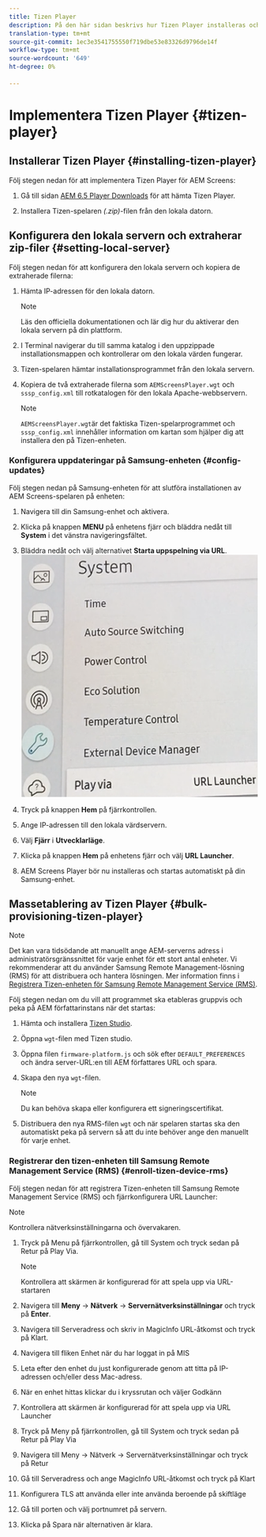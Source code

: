 ```yaml
---
title: Tizen Player
description: På den här sidan beskrivs hur Tizen Player installeras och fungerar.
translation-type: tm+mt
source-git-commit: 1ec3e3541755550f719dbe53e83326d9796de14f
workflow-type: tm+mt
source-wordcount: '649'
ht-degree: 0%

---
```



# Implementera Tizen Player {#tizen-player}

## Installerar Tizen Player {#installing-tizen-player}

Följ stegen nedan för att implementera Tizen Player för AEM Screens:

1. Gå till sidan [AEM 6.5 Player Downloads](https://download.macromedia.com/screens/) för att hämta Tizen Player.

1. Installera Tizen-spelaren *(.zip)*-filen från den lokala datorn.

## Konfigurera den lokala servern och extraherar zip-filer {#setting-local-server}

Följ stegen nedan för att konfigurera den lokala servern och kopiera de extraherade filerna:

1. Hämta IP-adressen för den lokala datorn.
   >[!NOTE]
   >Läs den officiella dokumentationen och lär dig hur du aktiverar den lokala servern på din plattform.

1. I Terminal navigerar du till samma katalog i den uppzippade installationsmappen och kontrollerar om den lokala värden fungerar.

1. Tizen-spelaren hämtar installationsprogrammet från den lokala servern.

1. Kopiera de två extraherade filerna som `AEMScreensPlayer.wgt` och `sssp_config.xml` till rotkatalogen för den lokala Apache-webbservern.

   >[!NOTE]
   >`AEMScreensPlayer.wgt`är det faktiska Tizen-spelarprogrammet och `sssp_config.xml` innehåller information om kartan som hjälper dig att installera den på Tizen-enheten.

### Konfigurera uppdateringar på Samsung-enheten {#config-updates}

Följ stegen nedan på Samsung-enheten för att slutföra installationen av AEM Screens-spelaren på enheten:

1. Navigera till din Samsung-enhet och aktivera.

1. Klicka på knappen **MENU** på enhetens fjärr och bläddra nedåt till **System** i det vänstra navigeringsfältet.

1. Bläddra nedåt och välj alternativet **Starta uppspelning via URL**.
   ![bild](/help/user-guide/assets/tizen/url-launcher.png)

1. Tryck på knappen **Hem** på fjärrkontrollen.

1. Ange IP-adressen till den lokala värdservern.

1. Välj **Fjärr** i **Utvecklarläge**.

1. Klicka på knappen **Hem** på enhetens fjärr och välj **URL Launcher**.

1. AEM Screens Player bör nu installeras och startas automatiskt på din Samsung-enhet.

## Massetablering av Tizen Player {#bulk-provisioning-tizen-player}

>[!NOTE]
>Det kan vara tidsödande att manuellt ange AEM-serverns adress i administratörsgränssnittet för varje enhet för ett stort antal enheter. Vi rekommenderar att du använder Samsung Remote Management-lösning (RMS) för att distribuera och hantera lösningen. Mer information finns i [Registrera Tizen-enheten för Samsung Remote Management Service (RMS)](#enroll-tizen-device-rm).

Följ stegen nedan om du vill att programmet ska etableras gruppvis och peka på AEM författarinstans när det startas:

1. Hämta och installera [Tizen Studio](https://developer.tizen.org/development/tizen-studio/download).
1. Öppna `wgt`-filen med Tizen studio.
1. Öppna filen `firmware-platform.js` och sök efter `DEFAULT_PREFERENCES` och ändra server-URL:en till AEM författares URL och spara.
1. Skapa den nya `wgt`-filen.

   >[!NOTE]
   >Du kan behöva skapa eller konfigurera ett signeringscertifikat.

1. Distribuera den nya RMS-filen `wgt` och när spelaren startas ska den automatiskt peka på servern så att du inte behöver ange den manuellt för varje enhet.

### Registrerar den tizen-enheten till Samsung Remote Management Service (RMS) {#enroll-tizen-device-rms}

Följ stegen nedan för att registrera Tizen-enheten till Samsung Remote Management Service (RMS) och fjärrkonfigurera URL Launcher:

>[!NOTE]
>Kontrollera nätverksinställningarna och övervakaren.

1. Tryck på Menu på fjärrkontrollen, gå till System och tryck sedan på Retur på Play Via.

   >[!NOTE]
   >Kontrollera att skärmen är konfigurerad för att spela upp via URL-startaren
1. Navigera till **Meny** -> **Nätverk** -> **Servernätverksinställningar** och tryck på **Enter**.

1. Navigera till Serveradress och skriv in MagicInfo URL-åtkomst och tryck på Klart.

1. Navigera till fliken Enhet när du har loggat in på MIS
1. Leta efter den enhet du just konfigurerade genom att titta på IP-adressen och/eller dess Mac-adress.
1. När en enhet hittas klickar du i kryssrutan och väljer Godkänn
1. Kontrollera att skärmen är konfigurerad för att spela upp via URL Launcher
1. Tryck på Meny på fjärrkontrollen, gå till System och tryck sedan på Retur på Play Via
1. Navigera till Meny -> Nätverk -> Servernätverksinställningar och tryck på Retur
1. Gå till Serveradress och ange MagicInfo URL-åtkomst och tryck på Klart
1. Konfigurera TLS att använda eller inte använda beroende på skiftläge
1. Gå till porten och välj portnumret på servern.
1. Klicka på Spara när alternativen är klara.



